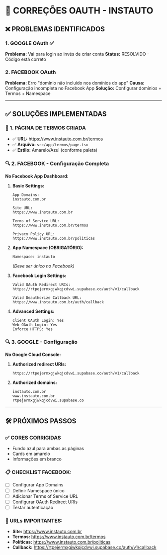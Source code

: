# 🔐 CORREÇÕES OAUTH - INSTAUTO

## ❌ **PROBLEMAS IDENTIFICADOS**

### 1. **GOOGLE OAuth** ✅
**Problema:** Vai para login ao invés de criar conta
**Status:** RESOLVIDO - Código está correto

### 2. **FACEBOOK OAuth**  
**Problema:** Erro "domínio não incluído nos domínios do app"
**Causa:** Configuração incompleta no Facebook App
**Solução:** Configurar domínios + Termos + Namespace

---

## ✅ **SOLUÇÕES IMPLEMENTADAS**

### 📄 **1. PÁGINA DE TERMOS CRIADA**
- ✅ **URL:** https://www.instauto.com.br/termos
- ✅ **Arquivo:** `src/app/termos/page.tsx`
- ✅ **Estilo:** Amarelo/Azul (conforme paleta)

### 🔍 **2. FACEBOOK - Configuração Completa**

**No Facebook App Dashboard:**

1. **Basic Settings:**
   ```
   App Domains:
   instauto.com.br
   
   Site URL:
   https://www.instauto.com.br
   
   Terms of Service URL:
   https://www.instauto.com.br/termos
   
   Privacy Policy URL:
   https://www.instauto.com.br/politicas
   ```

2. **App Namespace (OBRIGATÓRIO):**
   ```
   Namespace: instauto
   ```
   *(Deve ser único no Facebook)*

3. **Facebook Login Settings:**
   ```
   Valid OAuth Redirect URIs:
   https://rtpejermxgjwkqjcdvwi.supabase.co/auth/v1/callback
   
   Valid Deauthorize Callback URL:
   https://www.instauto.com.br/auth/callback
   ```

4. **Advanced Settings:**
   ```
   Client OAuth Login: Yes
   Web OAuth Login: Yes
   Enforce HTTPS: Yes
   ```

### 🔍 **3. GOOGLE - Configuração**

**No Google Cloud Console:**

1. **Authorized redirect URIs:**
   ```
   https://rtpejermxgjwkqjcdvwi.supabase.co/auth/v1/callback
   ```

2. **Authorized domains:**
   ```
   instauto.com.br
   www.instauto.com.br
   rtpejermxgjwkqjcdvwi.supabase.co
   ```

---

## 🛠️ **PRÓXIMOS PASSOS**

### ✅ **CORES CORRIGIDAS**
- Fundo azul para ambas as páginas
- Cards em amarelo
- Informações em branco

### 📋 **CHECKLIST FACEBOOK:**
- [ ] Configurar App Domains
- [ ] Definir Namespace único
- [ ] Adicionar Terms of Service URL
- [ ] Configurar OAuth Redirect URIs
- [ ] Testar autenticação

### 🎯 **URLs IMPORTANTES:**
- **Site:** https://www.instauto.com.br
- **Termos:** https://www.instauto.com.br/termos  
- **Políticas:** https://www.instauto.com.br/politicas
- **Callback:** https://rtpejermxgjwkqjcdvwi.supabase.co/auth/v1/callback 